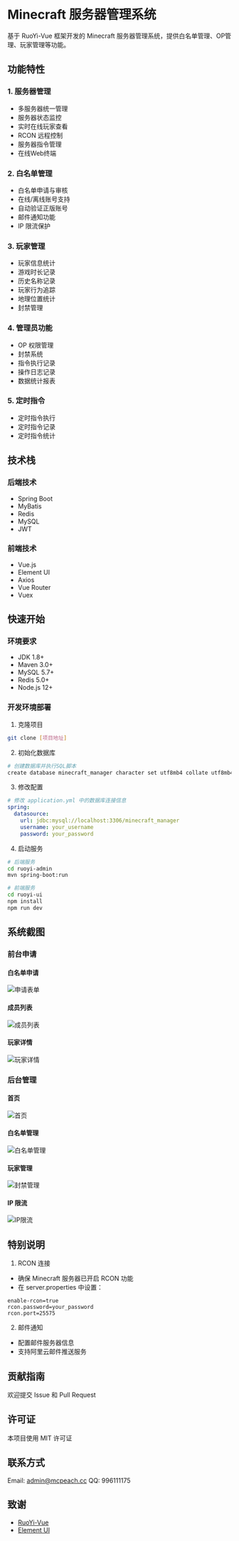 # Minecraft 服务器管理系统

基于 RuoYi-Vue 框架开发的 Minecraft 服务器管理系统，提供白名单管理、OP管理、玩家管理等功能。

## 功能特性

### 1. 服务器管理

- 多服务器统一管理
- 服务器状态监控
- 实时在线玩家查看
- RCON 远程控制
- 服务器指令管理
- 在线Web终端

### 2. 白名单管理

- 白名单申请与审核
- 在线/离线账号支持
- 自动验证正版账号
- 邮件通知功能
- IP 限流保护

### 3. 玩家管理

- 玩家信息统计
- 游戏时长记录
- 历史名称记录
- 玩家行为追踪
- 地理位置统计
- 封禁管理

### 4. 管理员功能

- OP 权限管理
- 封禁系统
- 指令执行记录
- 操作日志记录
- 数据统计报表

### 5. 定时指令

- 定时指令执行
- 定时指令记录
- 定时指令统计

## 技术栈

### 后端技术

- Spring Boot
- MyBatis
- Redis
- MySQL
- JWT

### 前端技术

- Vue.js
- Element UI
- Axios
- Vue Router
- Vuex

## 快速开始

### 环境要求

- JDK 1.8+
- Maven 3.0+
- MySQL 5.7+
- Redis 5.0+
- Node.js 12+

### 开发环境部署

1. 克隆项目

```bash
git clone [项目地址]
```

2. 初始化数据库

```bash
# 创建数据库并执行SQL脚本
create database minecraft_manager character set utf8mb4 collate utf8mb4_general_ci;
```

3. 修改配置

```yaml
# 修改 application.yml 中的数据库连接信息
spring:
  datasource:
    url: jdbc:mysql://localhost:3306/minecraft_manager
    username: your_username
    password: your_password
```

4. 启动服务

```bash
# 后端服务
cd ruoyi-admin
mvn spring-boot:run

# 前端服务
cd ruoyi-ui
npm install
npm run dev
```

## 系统截图

### 前台申请

#### 白名单申请

![申请表单](img/img_2.png)

#### 成员列表

![成员列表](img/img_3.png)

#### 玩家详情

![玩家详情](img/img_4.png)

### 后台管理

#### 首页

![首页](img/img.png)

#### 白名单管理

![白名单管理](img/img_1.png)

#### 玩家管理

![封禁管理](img/img_6.png)

#### IP 限流

![IP限流](img/img_5.png)

## 特别说明

1. RCON 连接

- 确保 Minecraft 服务器已开启 RCON 功能
- 在 server.properties 中设置：

```properties
enable-rcon=true
rcon.password=your_password
rcon.port=25575
```

2. 邮件通知

- 配置邮件服务器信息
- 支持阿里云邮件推送服务

## 贡献指南

欢迎提交 Issue 和 Pull Request

## 许可证

本项目使用 MIT 许可证

## 联系方式

Email: admin@mcpeach.cc
QQ: 996111175

## 致谢

- [RuoYi-Vue](https://gitee.com/y_project/RuoYi-Vue)
- [Element UI](https://element.eleme.cn)